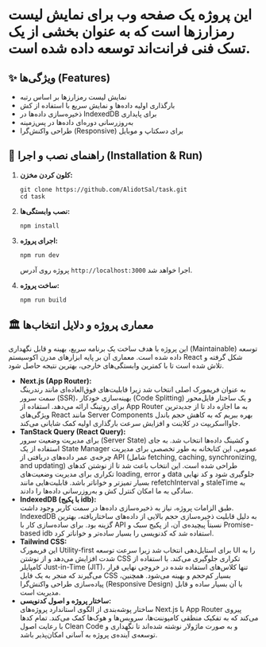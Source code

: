 <h1>این پروژه یک صفحه وب برای نمایش لیست رمزارزها است که به عنوان بخشی از یک تسک فنی فرانت‌اند توسعه داده شده است.</h1>

<h2>✨ ویژگی‌ها (Features)</h2>
<ul>
  <li>نمایش لیست رمزارزها بر اساس رتبه</li>
  <li>بارگذاری اولیه داده‌ها و نمایش سریع با استفاده از کش</li>
  <li>ذخیره‌سازی داده‌ها در IndexedDB برای پایداری</li>
  <li>به‌روزرسانی دوره‌ای داده‌ها در پس‌زمینه</li>
  <li>طراحی واکنش‌گرا (Responsive) برای دسکتاپ و موبایل</li>
</ul>

<h2>🚀 راهنمای نصب و اجرا (Installation & Run)</h2>
<ol>
  <li><strong>کلون کردن مخزن:</strong><br>
    <pre><code>git clone https://github.com/AlidotSal/task.git
cd task</code></pre>
  </li>
  <li><strong>نصب وابستگی‌ها:</strong><br>
    <pre><code>npm install</code></pre>
  </li>
  <li><strong>اجرای پروژه:</strong><br>
    <pre><code>npm run dev</code></pre>
    <p>پروژه روی آدرس <code>http://localhost:3000</code> اجرا خواهد شد.</p>
  </li>
  <li><strong>ساخت پروژه:</strong><br>
    <pre><code>npm run build</code></pre>
  </li>
</ol>

<h2>🏛️ معماری پروژه و دلایل انتخاب‌ها</h2>

<p>این پروژه با هدف ساخت یک برنامه سریع، بهینه و قابل نگهداری (Maintainable) توسعه داده شده است. معماری آن بر پایه ابزارهای مدرن اکوسیستم React شکل گرفته و تلاش شده است تا با کمترین وابستگی‌های خارجی، بهترین نتیجه حاصل شود.</p>

<ul>
  <li>
    <strong>‏Next.js (App Router):</strong><br>
    به عنوان فریمورک اصلی انتخاب شد زیرا قابلیت‌های فوق‌العاده‌ای مانند رندرینگ سمت سرور (SSR)، بهینه‌سازی خودکار (Code Splitting) و یک ساختار فایل‌محور برای روتینگ ارائه می‌دهد. استفاده از App Router به ما اجازه داد تا از جدیدترین ویژگی‌های React مانند Server Components بهره ببریم که به کاهش حجم باندل جاوااسکریپت در کلاینت و افزایش سرعت بارگذاری اولیه کمک شایانی می‌کند.
  </li>

  <li>
    <strong>‏TanStack Query (React Query):</strong><br>
    برای مدیریت وضعیت سرور (Server State) و کشینگ داده‌ها انتخاب شد. به جای استفاده از یک State Manager عمومی، این کتابخانه به طور تخصصی برای مدیریت چرخه‌ی عمر داده‌های دریافتی از API (شامل fetching, caching, synchronizing, and updating) طراحی شده است. این انتخاب باعث شد تا از نوشتن کدهای تکراری برای مدیریت وضعیت‌های loading, error و data جلوگیری شود و کد نهایی بسیار تمیزتر و خواناتر باشد. قابلیت‌هایی مانند refetchInterval و staleTime به سادگی به ما امکان کنترل کش و به‌روزرسانی داده‌ها را دادند.
  </li>

  <li>
    <strong>‏IndexedDB (با پکیج idb):</strong><br>
    طبق الزامات پروژه، نیاز به ذخیره‌سازی داده‌ها در سمت کاربر وجود داشت. IndexedDB به دلیل قابلیت ذخیره‌سازی حجم بالایی از داده‌های ساختاریافته، بهترین گزینه بود. برای ساده‌سازی کار با API نسبتاً پیچیده‌ی آن، از پکیج سبک و Promise-based idb استفاده شد که کدنویسی را بسیار ساده‌تر و خواناتر کرد.
  </li>

  <li>
    <strong>‏Tailwind CSS:</strong><br>
    این فریمورک Utility-first برای استایل‌دهی انتخاب شد زیرا سرعت توسعه UI را به شدت افزایش می‌دهد و از نوشتن CSS تکراری جلوگیری می‌کند. با استفاده از کامپایلر Just-in-Time (JIT)، تنها کلاس‌های استفاده شده در خروجی نهایی قرار می‌گیرند که منجر به یک فایل CSS بسیار کم‌حجم و بهینه می‌شود. همچنین، پیاده‌سازی طراحی واکنش‌گرا (Responsive Design) با آن بسیار ساده و قابل مدیریت است.
  </li>

  <li>
    <strong>‏ساختار پروژه و اصول کدنویسی:</strong><br>
    ساختار پوشه‌بندی از الگوی استاندارد پروژه‌های Next.js با App Router پیروی می‌کند که به تفکیک منطقی کامپوننت‌ها، سرویس‌ها و هوک‌ها کمک می‌کند. تمام کدها با رعایت اصول Clean Code و به صورت ماژولار نوشته شده‌اند تا نگهداری و توسعه‌ی آینده‌ی پروژه به آسانی امکان‌پذیر باشد.
  </li>
</ul>
